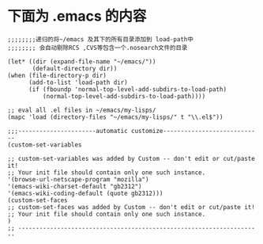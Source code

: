 # 下面为 .emacs 的内容 #


    ;;;;;;;;递归的将~/emacs 及其下的所有目录添加到 load-path中
    ;;;;;;;; 会自动剔除RCS ,CVS等包含一个.nosearch文件的目录

    (let* ((dir (expand-file-name "~/emacs/"))
           (default-directory dir))
    (when (file-directory-p dir)
          (add-to-list 'load-path dir)
          (if (fboundp 'normal-top-level-add-subdirs-to-load-path)
              (normal-top-level-add-subdirs-to-load-path))))

    ;; eval all .el files in ~/emacs/my-lisps/
    (mapc 'load (directory-files "~/emacs/my-lisps/" t "\\.el$"))

    ;;;----------------------automatic customize----------------------------
    (custom-set-variables

    ;; custom-set-variables was added by Custom -- don't edit or cut/paste it!
    ;; Your init file should contain only one such instance.
    '(browse-url-netscape-program "mozilla")
    '(emacs-wiki-charset-default "gb2312")
    '(emacs-wiki-coding-default (quote gb2312)))
    (custom-set-faces
    ;; custom-set-faces was added by Custom -- don't edit or cut/paste it!
    ;; Your init file should contain only one such instance.
    )
    ;; ---------------------------------------------------------------------
